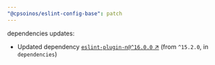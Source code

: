 ```yaml
---
"@cpsoinos/eslint-config-base": patch
---
```

dependencies updates:
  - Updated dependency [`eslint-plugin-n@^16.0.0` ↗︎](https://www.npmjs.com/package/eslint-plugin-n/v/16.0.0) (from `^15.2.0`, in `dependencies`)
